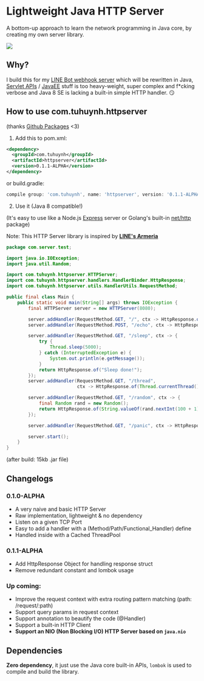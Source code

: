 # Lightweight Java HTTP Server

A bottom-up approach to learn the network programming in Java core, by creating my own server library.

![](https://miro.medium.com/max/1400/1*ziPHz443ne9yNwK0CmA0lQ.png)

## Why?

I build this for my [LINE Bot webhook server](https://github.com/huynhminhtufu/line-bot) which will be rewritten in Java, [Servlet APIs](https://docs.oracle.com/javaee/7/api/javax/servlet/package-summary.html) / [JavaEE](https://www.oracle.com/java/technologies/java-ee-glance.html) stuff is too heavy-weight, super complex and f*cking verbose and Java 8 SE is lacking a built-in simple HTTP handler. :smirk:

## How to use com.tuhuynh.httpserver

(thanks [Github Packages](https://docs.github.com/en/packages) <3)

1. Add this to pom.xml:

```xml
<dependency>
  <groupId>com.tuhuynh</groupId>
  <artifactId>httpserver</artifactId>
  <version>0.1.1-ALPHA</version>
</dependency>
```

or build.gradle:

```groovy
compile group: 'com.tuhuynh', name: 'httpserver', version: '0.1.1-ALPHA'
```

2. Use it (Java 8 compatible!)

(It's easy to use like a Node.js [Express](https://expressjs.com/) server or Golang's built-in [net/http](https://golang.org/pkg/net/http/) package)

Note: This HTTP Server library is inspired by **[LINE's Armeria](https://armeria.dev/)**

```java
package com.server.test;

import java.io.IOException;
import java.util.Random;

import com.tuhuynh.httpserver.HTTPServer;
import com.tuhuynh.httpserver.handlers.HandlerBinder.HttpResponse;
import com.tuhuynh.httpserver.utils.HandlerUtils.RequestMethod;

public final class Main {
    public static void main(String[] args) throws IOException {
        final HTTPServer server = new HTTPServer(8080);

        server.addHandler(RequestMethod.GET, "/", ctx -> HttpResponse.of("Hello World"));
        server.addHandler(RequestMethod.POST, "/echo", ctx -> HttpResponse.of(ctx.getPayload()));

        server.addHandler(RequestMethod.GET, "/sleep", ctx -> {
            try {
                Thread.sleep(5000);
            } catch (InterruptedException e) {
                System.out.println(e.getMessage());
            }
            return HttpResponse.of("Sleep done!");
        });
        server.addHandler(RequestMethod.GET, "/thread",
                          ctx -> HttpResponse.of(Thread.currentThread().getName()));

        server.addHandler(RequestMethod.GET, "/random", ctx -> {
            final Random rand = new Random();
            return HttpResponse.of(String.valueOf(rand.nextInt(100 + 1)));
        });

        server.addHandler(RequestMethod.GET, "/panic", ctx -> HttpResponse.of("Panic").status(500));

        server.start();
    }
}
```

(after build: 15kb .jar file)

## Changelogs

### 0.1.0-ALPHA

- A very naive and basic HTTP Server
- Raw implementation, lightweight & no dependency
- Listen on a given TCP Port
- Easy to add a handler with a (Method/Path/Functional_Handler) define
- Handled inside with a Cached ThreadPool

### 0.1.1-ALPHA

- Add HttpResponse Object for handling response struct
- Remove redundant constant and lombok usage

### Up coming:

- Improve the request context with extra routing pattern matching (path: /request/:path)
- Support query params in request context
- Support annotation to beautify the code (@Handler)
- Support a built-in HTTP Client
- **Support an NIO (Non Blocking I/O) HTTP Server based on `java.nio`**

## Dependencies

**Zero dependency**, it just use the Java core built-in APIs, `lombok` is used to compile and build the library.